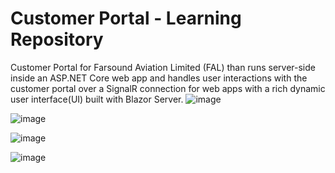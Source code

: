 # Customer Portal - Learning Repository
Customer Portal for Farsound Aviation Limited (FAL) than runs server-side inside an ASP.NET Core web app and handles user interactions with the customer portal over a SignalR connection for web apps with a rich dynamic user interface(UI) built with Blazor Server.
![image](https://github.com/user-attachments/assets/ff3dd4a2-b722-4f7e-94c5-401d4b9c5d25)

![image](https://github.com/user-attachments/assets/c56a43b1-3403-431c-93e7-a1bd8dac9440)

![image](https://github.com/user-attachments/assets/b75fb890-d80d-474b-a338-8d294ae29a43)

![image](https://github.com/user-attachments/assets/789440c6-8438-49cb-ba8f-b044a581ca29)

